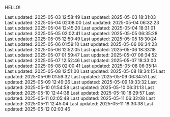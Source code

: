 HELLO!

Last updated: 2025-05-03 12:58:49
Last updated: 2025-05-03 18:31:03
Last updated: 2025-05-04 02:08:00
Last updated: 2025-05-04 06:32:23
Last updated: 2025-05-04 12:45:20
Last updated: 2025-05-04 18:31:01
Last updated: 2025-05-05 02:02:41
Last updated: 2025-05-05 06:35:28
Last updated: 2025-05-05 12:50:49
Last updated: 2025-05-05 18:30:24
Last updated: 2025-05-06 01:59:10
Last updated: 2025-05-06 06:34:23
Last updated: 2025-05-06 12:52:05
Last updated: 2025-05-06 18:33:18
Last updated: 2025-05-07 01:59:47
Last updated: 2025-05-07 06:34:52
Last updated: 2025-05-07 12:52:46
Last updated: 2025-05-07 18:33:00
Last updated: 2025-05-08 02:00:41
Last updated: 2025-05-08 06:35:14
Last updated: 2025-05-08 12:51:00
Last updated: 2025-05-08 18:34:15
Last updated: 2025-05-09 01:59:32
Last updated: 2025-05-09 06:34:51
Last updated: 2025-05-09 12:49:26
Last updated: 2025-05-09 18:33:32
Last updated: 2025-05-10 01:54:58
Last updated: 2025-05-10 06:31:13
Last updated: 2025-05-10 12:44:38
Last updated: 2025-05-10 18:29:57
Last updated: 2025-05-11 02:05:48
Last updated: 2025-05-11 06:32:08
Last updated: 2025-05-11 12:45:04
Last updated: 2025-05-11 18:30:38
Last updated: 2025-05-12 02:03:46